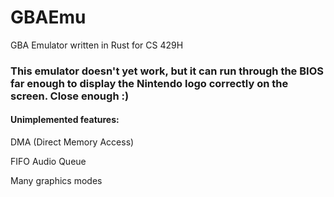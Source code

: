 # GBAEmu
GBA Emulator written in Rust for CS 429H

### This emulator doesn't yet work, but it can run through the BIOS far enough to display the Nintendo logo correctly on the screen. Close enough :)

#### Unimplemented features:
DMA (Direct Memory Access)

FIFO Audio Queue

Many graphics modes
